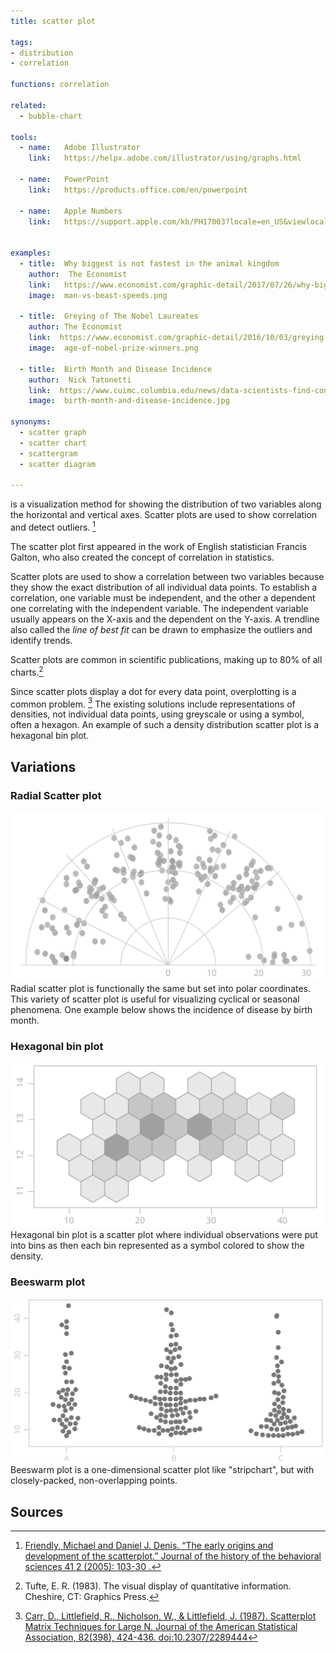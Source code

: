 ```yaml
---
title: scatter plot

tags:
- distribution
- correlation

functions: correlation

related:
  - bubble-chart

tools:
  - name:   Adobe Illustrator
    link:   https://helpx.adobe.com/illustrator/using/graphs.html

  - name:   PowerPoint
    link:   https://products.office.com/en/powerpoint
  
  - name:   Apple Numbers
    link:   https://support.apple.com/kb/PH17003?locale=en_US&viewlocale=en_US
    

examples:
  - title:  Why biggest is not fastest in the animal kingdom
    author:  The Economist
    link:   https://www.economist.com/graphic-detail/2017/07/26/why-biggest-isnt-fastest-in-the-animal-kingdom
    image:  man-vs-beast-speeds.png

  - title:  Greying of The Nobel Laureates
    author: The Economist
    link:  https://www.economist.com/graphic-detail/2016/10/03/greying-of-the-nobel-laureates
    image:  age-of-nobel-prize-winners.png

  - title:  Birth Month and Disease Incidence
    author:  Nick Tatonetti
    link:  https://www.cuimc.columbia.edu/news/data-scientists-find-connections-between-birth-month-and-health
    image:  birth-month-and-disease-incidence.jpg
    
synonyms:
  - scatter graph
  - scatter chart
  - scattergram
  - scatter diagram

---
```


is a visualization method for showing the distribution of two variables along the horizontal and vertical axes. Scatter plots are used to show correlation and detect outliers. [^friendly]

<!--more-->
The scatter plot first appeared in the work of English statistician Francis Galton, who also created the concept of correlation in statistics.

Scatter plots are used to show a correlation between two variables because they show the exact distribution of all individual data points. To establish a correlation, one variable must be independent, and the other a dependent one correlating with the independent variable. The independent variable usually appears on the X-axis and the dependent on the Y-axis.  A trendline also called the *line of best fit* can be drawn to emphasize the outliers and identify trends. 
 
Scatter plots are common in scientific publications, making up to 80% of all charts.[^tufte]
 
Since scatter plots display a dot for every data point, overplotting is a common problem. [^carr] The existing solutions include representations of densities, not individual data points, using greyscale or using a symbol, often a hexagon. An example of such a density distribution scatter plot is a hexagonal bin plot.


## Variations

### Radial Scatter plot
<img src="radial-scatterplot.svg" alt="radial scatter plot" class="f-right-half" /> Radial scatter plot is functionally the same but set into polar coordinates. This variety of scatter plot is useful for visualizing cyclical or seasonal phenomena. One example below shows the incidence of disease by birth month.

### Hexagonal bin plot
<img src="hexagonal-bin-plot.svg" alt="hexagonal bin plotlot" class="f-right-half" /> Hexagonal bin plot is a scatter plot where individual observations were put into bins as then each bin represented as a symbol colored to show the density.

### Beeswarm plot
<img src="beswarm-plot.svg" alt="beswarm plotlot" class="f-right-half" /> Beeswarm plot is a one-dimensional scatter plot like "stripchart", but with closely-packed, non-overlapping points.
<!-- @anna rewrite this, copy-paste -->


## Sources
[^friendly]: [Friendly, Michael and Daniel J. Denis. “The early origins and development of the scatterplot.” Journal of the history of the behavioral sciences 41 2 (2005): 103-30 .](http://datavis.ca/papers/friendly-scat.pdf)
[^tufte]: Tufte, E. R. (1983). The visual display of quantitative information. Cheshire, CT: Graphics Press.
[^carr]: [Carr, D., Littlefield, R., Nicholson, W., & Littlefield, J. (1987). Scatterplot Matrix Techniques for Large N. Journal of the American Statistical Association, 82(398), 424-436. doi:10.2307/2289444](https://www.jstor.org/stable/2289444)


